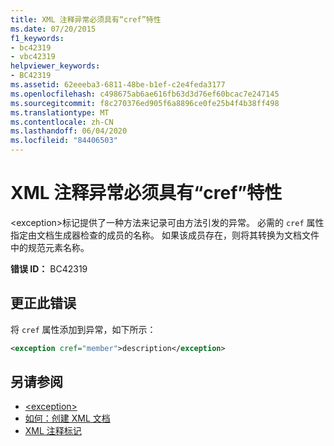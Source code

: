 ```yaml
---
title: XML 注释异常必须具有“cref”特性
ms.date: 07/20/2015
f1_keywords:
- bc42319
- vbc42319
helpviewer_keywords:
- BC42319
ms.assetid: 62eeeba3-6811-48be-b1ef-c2e4feda3177
ms.openlocfilehash: c498675ab6ae616fb63d3d76ef60bcac7e247145
ms.sourcegitcommit: f8c270376ed905f6a8896ce0fe25b4f4b38ff498
ms.translationtype: MT
ms.contentlocale: zh-CN
ms.lasthandoff: 06/04/2020
ms.locfileid: "84406503"
---
```

# <a name="xml-comment-exception-must-have-a-cref-attribute"></a>XML 注释异常必须具有“cref”特性

\<exception>标记提供了一种方法来记录可由方法引发的异常。 必需的 `cref` 属性指定由文档生成器检查的成员的名称。 如果该成员存在，则将其转换为文档文件中的规范元素名称。

**错误 ID：** BC42319

## <a name="to-correct-this-error"></a>更正此错误

将 `cref` 属性添加到异常，如下所示：

```xml
<exception cref="member">description</exception>
```

## <a name="see-also"></a>另请参阅

- [\<exception>](../xmldoc/exception.md)
- [如何：创建 XML 文档](../../programming-guide/program-structure/how-to-create-xml-documentation.md)
- [XML 注释标记](../xmldoc/index.md)
